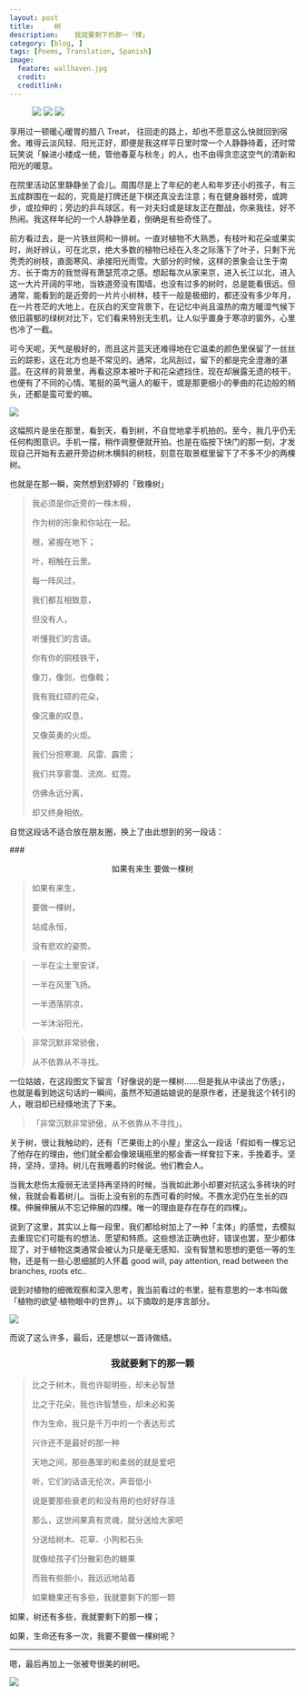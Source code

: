 ```yaml
---
layout: post  
title:     树
description:    我就要剩下的那一「棵」 
category: [blog, ]  
tags: [Poems, Translation, Spanish]  
image:
  feature: wallhaven.jpg
  credit:   
  creditlink:   
---
```


<figure class="third">
    <img src="http://7xp8y1.com1.z0.glb.clouddn.com/WeChat_1453035505.jpeg">
    <img src="http://7xp8y1.com1.z0.glb.clouddn.com/WeChat_1453035506.jpeg">
    <img src="http://7xp8y1.com1.z0.glb.clouddn.com/WeChat_1453035510.jpeg">
</figure>

享用过一顿暖心暖胃的腊八 Treat， 往回走的路上，却也不愿意这么快就回到宿舍。难得云淡风轻、阳光正好，即便是我这样平日里时常一个人静静待着，还时常玩笑说「躲进小楼成一统，管他春夏与秋冬」的人，也不由得贪恋这空气的清新和阳光的暖意。

在院里活动区里静静坐了会儿。周围尽是上了年纪的老人和年岁还小的孩子，有三五成群围在一起的，究竟是打牌还是下棋还真没去注意；有在健身器材旁，或跨步，或拉伸的；旁边的乒乓球区，有一对夫妇或是球友正在酣战，你来我往，好不热闹。我这样年纪的一个人静静坐着，倒确是有些奇怪了。

前方看过去，是一片铁丝网和一排树。一直对植物不大熟悉，有枝叶和花朵或果实时，尚好辨认，可在北京，绝大多数的植物已经在入冬之际落下了叶子，只剩下光秃秃的树枝，直面寒风、承接阳光雨雪。大部分的时候，这样的景象会让生于南方、长于南方的我觉得有萧瑟荒凉之感。想起每次从家来京，进入长江以北，进入这一大片开阔的平地，当铁道旁没有围墙，也没有过多的树时，总是能看很远。但通常，能看到的是近旁的一片片小树林，枝干一般是极细的，都还没有多少年月，在一片苍茫的大地上，在灰白的天空背景下，在记忆中尚且温热的南方暖湿气候下依旧蓊郁的绿树对比下，它们看来特别无生机，让人似乎置身于寒凉的窗外，心里也冷了一截。

可今天呢，天气是极好的，而且这片蓝天还难得地在它温柔的颜色里保留了一丝丝云的踪影，这在北方也是不常见的。通常，北风刮过，留下的都是完全澄澈的湛蓝。在这样的背景里，再看这原本被叶子和花朵遮挡住，现在却展露无遗的枝干，也便有了不同的心情。笔挺的英气逼人的躯干，或是那更细小的拳曲的花边般的梢头，还都是蛮可爱的嘛。

![](http://7xp8y1.com1.z0.glb.clouddn.com/WeChat_1453025179.jpeg)

这幅照片是坐在那里，看到天，看到树，不自觉地拿手机拍的。至今，我几乎仍无任何构图意识。手机一摆，稍作调整便就开拍。也是在临按下快门的那一刻，才发现自己开始有去避开旁边树木横斜的树枝，刻意在取景框里留下了不多不少的两棵树。

也就是在那一瞬，突然想到舒婷的「致橡树」

> 我必须是你近旁的一株木棉，
> 
> 作为树的形象和你站在一起。
> 
> 根，紧握在地下；
> 
> 叶，相触在云里。
> 
> 每一阵风过，
> 
> 我们都互相致意，
> 
> 但没有人，
> 
> 听懂我们的言语。
> 
> 你有你的铜枝铁干，
> 
> 像刀，像剑，也像戟；
> 
> 我有我红硕的花朵，
> 
> 像沉重的叹息，
> 
> 又像英勇的火炬。
> 
> 我们分担寒潮、风雷、霹雳；
> 
> 我们共享雾霭、流岚、虹霓。
> 
> 仿佛永远分离，
> 
> 却又终身相依。

自觉这段话不适合放在朋友圈，换上了由此想到的另一段话：

###<center>如果有来生 要做一棵树</center>                                                                               

> 如果有来生，
> 
> 要做一棵树，
> 
> 站成永恒，
> 
> 没有悲欢的姿势。


> 一半在尘土里安详，              
> 
> 一半在风里飞扬。
> 
> 一半洒落阴凉，              
> 
> 一半沐浴阳光，

 
> 非常沉默非常骄傲，
> 
> 从不依靠从不寻找。

一位姑娘，在这段图文下留言「好像说的是一棵树......但是我从中读出了伤感」，也就是看到她这句话的一瞬间，虽然不知道姑娘说的是原作者，还是我这个转引的人，眼泪却已经倏地流了下来。

>「非常沉默非常骄傲，从不依靠从不寻找」。

关于树，很让我触动的，还有「芒果街上的小屋」里这么一段话「假如有一棵忘记了他存在的理由，他们就全都会像玻璃瓶里的郁金香一样耷拉下来，手挽着手。坚持，坚持，坚持。树儿在我睡着的时候说。他们教会人。

当我太悲伤太瘦弱无法坚持再坚持的时候，当我如此渺小却要对抗这么多砖块的时候，我就会看着树儿。当街上没有别的东西可看的时候。不畏水泥仍在生长的四棵。伸展伸展从不忘记伸展的四棵。唯一的理由是存在存在的四棵」。

说到了这里，其实以上每一段里，我们都给树加上了一种「主体」的感觉，去模拟去重现它们可能有的想法、愿望和特质。这些想法正确也好，错误也罢，至少都体现了，对于植物这类通常会被认为只是毫无感知、没有智慧和思想的更低一等的生物，还是有一些心思细腻的人怀着 good will, pay attention, read between the branches, roots etc..

说到对植物的细微观察和深入思考，我当前看过的书里，挺有意思的一本书叫做「植物的欲望·植物眼中的世界」。以下摘取的是序言部分。

![](http://7xp8y1.com1.z0.glb.clouddn.com/WeChat_1453034186.jpeg)

而说了这么许多，最后，还是想以一首诗做结。

### <center>我就要剩下的那一颗</center>

> 比之于树木，我也许聪明些，却未必智慧
> 
> 比之于花朵，我也许智慧些，却未必和美
> 
> 作为生命，我只是千万中的一个表达形式
> 
> 兴许还不是最好的那一种
> 
> 天地之间，那些愚笨的和柔弱的就是爱吧
> 
> 听，它们的话语无伦次，声音低小
> 
> 说是要那些衰老的和没有用的也好好存活
> 
> 那么，这世间果真有灵魂，就分送给大家吧
> 
> 分送给树木、花草、小狗和石头
> 
> 就像给孩子们分散彩色的糖果
> 
> 而我有些胆小，我远远地站着
> 
> 如果糖果还有多些，我就要剩下的那一颗

如果，树还有多些，我就要剩下的那一棵；

如果，生命还有多一次，我要不要做一棵树呢？

***

嗯，最后再加上一张被夸很美的树吧。

![](http://7xp8y1.com1.z0.glb.clouddn.com/WeChat_1453026183.jpeg)

